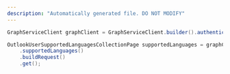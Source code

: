 ```yaml
---
description: "Automatically generated file. DO NOT MODIFY"
---
```

<!-- markdownlint-disable MD041 -->

```java
GraphServiceClient graphClient = GraphServiceClient.builder().authenticationProvider( authProvider ).buildClient();

OutlookUserSupportedLanguagesCollectionPage supportedLanguages = graphClient.me().outlook()
    .supportedLanguages()
    .buildRequest()
    .get();
```

